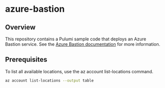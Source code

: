 # azure-bastion

## Overview

This repository contains a Pulumi sample code that deploys an Azure Bastion service. See the [Azure Bastion documentation](https://docs.microsoft.com/en-us/azure/bastion/bastion-overview) for more information.

## Prerequisites

To list all available locations, use the az account list-locations command.

```bash
az account list-locations --output table
```
